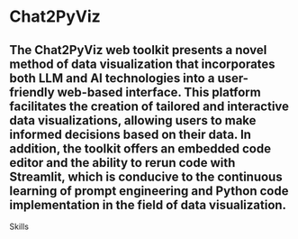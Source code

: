 # Chat2PyViz

## The Chat2PyViz web toolkit presents a novel method of data visualization that incorporates both LLM and AI technologies into a user-friendly web-based interface. This platform facilitates the creation of tailored and interactive data visualizations, allowing users to make informed decisions based on their data. In addition, the toolkit offers an embedded code editor and the ability to rerun code with Streamlit, which is conducive to the continuous learning of prompt engineering and Python code implementation in the field of data visualization.
Skills
<!--
**Chat2PyViz/Chat2PyViz** is a ✨ _special_ ✨ repository because its `README.md` (this file) appears on your GitHub profile.

Here are some ideas to get you started:

- 🔭 I’m currently working on ...
- 🌱 I’m currently learning ...
- 👯 I’m looking to collaborate on ...
- 🤔 I’m looking for help with ...
- 💬 Ask me about ...
- 📫 How to reach me: ...
- 😄 Pronouns: ...
- ⚡ Fun fact: ...
-->
